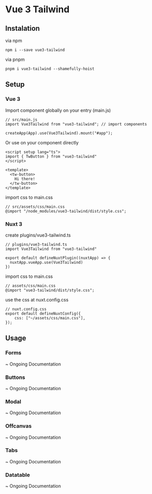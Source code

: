 # Vue 3 Tailwind

## Instalation
via npm
```
npm i --save vue3-tailwind
```

via pnpm
```
pnpm i vue3-tailwind --shamefully-hoist
```
## Setup
### Vue 3
Import component globally on your entry (main.js)
```
// src/main.js
import Vue3Tailwind from "vue3-tailwind"; // import components

createApp(App).use(Vue3Tailwind).mount("#app");
```

Or use on your component directly
```
<script setup lang="ts">
import { TwButton } from "vue3-tailwind"
</script>

<template>
  <tw-button>
    Hi there!
  </tw-button>
</template>
```

import css to main.css
```
// src/assets/css/main.css
@import "/node_modules/vue3-tailwind/dist/style.css";
```

### Nuxt 3
create plugins/vue3-tailwind.ts

```
// plugins/vue3-tailwind.ts
import Vue3Tailwind from "vue3-tailwind"

export default defineNuxtPlugin((nuxtApp) => {
  nuxtApp.vueApp.use(Vue3Tailwind)
})
```

import css to main.css
```
// assets/css/main.css
@import "vue3-tailwind/dist/style.css";
```

use the css at nuxt.config.css
```
// nuxt.config.css
export default defineNuxtConfig({
    css: ["~/assets/css/main.css"],
});
```

## Usage
### Forms
~ Ongoing Documentation
### Buttons
~ Ongoing Documentation
### Modal
~ Ongoing Documentation
### Offcanvas
~ Ongoing Documentation
### Tabs
~ Ongoing Documentation
### Datatable
~ Ongoing Documentation
